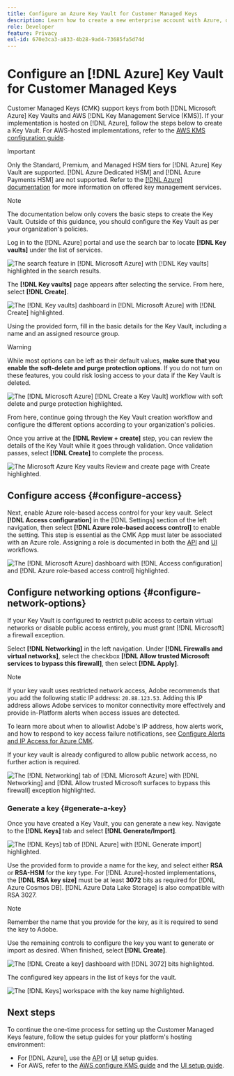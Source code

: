 ```yaml
---
title: Configure an Azure Key Vault for Customer Managed Keys
description: Learn how to create a new enterprise account with Azure, or use an existing enterprise account and create the Key Vault.
role: Developer
feature: Privacy
exl-id: 670e3ca3-a833-4b28-9ad4-73685fa5d74d
---
```

# Configure an [!DNL Azure] Key Vault for Customer Managed Keys

Customer Managed Keys (CMK) support keys from both [!DNL Microsoft Azure] Key Vaults and AWS [!DNL Key Management Service (KMS)]. If your implementation is hosted on [!DNL Azure], follow the steps below to create a Key Vault. For AWS-hosted implementations, refer to the [AWS KMS configuration guide](../aws/configure-kms.md).

>[!IMPORTANT]
>
>Only the Standard, Premium, and Managed HSM tiers for [!DNL Azure] Key Vault are supported. [!DNL Azure Dedicated HSM] and [!DNL Azure Payments HSM] are not supported. Refer to the [[!DNL Azure] documentation](https://learn.microsoft.com/en-us/azure/security/fundamentals/key-management#azure-key-management-services) for more information on offered key management services.

>[!NOTE]
>
>The documentation below only covers the basic steps to create the Key Vault. Outside of this guidance, you should configure the Key Vault as per your organization's policies.

Log in to the [!DNL Azure] portal and use the search bar to locate **[!DNL Key vaults]** under the list of services.

![The search feature in [!DNL Microsoft Azure] with [!DNL Key vaults] highlighted in the search results.](../../../images/governance-privacy-security/customer-managed-keys/access-key-vaults.png)

The **[!DNL Key vaults]** page appears after selecting the service. From here, select **[!DNL Create]**.

![The [!DNL Key vaults] dashboard in [!DNL Microsoft Azure] with [!DNL Create] highlighted.](../../../images/governance-privacy-security/customer-managed-keys/create-key-vault.png)

Using the provided form, fill in the basic details for the Key Vault, including a name and an assigned resource group.

>[!WARNING]
>
>While most options can be left as their default values, **make sure that you enable the soft-delete and purge protection options**. If you do not turn on these features, you could risk losing access to your data if the Key Vault is deleted.
>
>![The [!DNL Microsoft Azure] [!DNL Create a Key Vault] workflow with soft delete and purge protection highlighted.](../../../images/governance-privacy-security/customer-managed-keys/basic-config.png)

From here, continue going through the Key Vault creation workflow and configure the different options according to your organization's policies.

Once you arrive at the **[!DNL Review + create]** step, you can review the details of the Key Vault while it goes through validation. Once validation passes, select **[!DNL Create]** to complete the process.

![The Microsoft Azure Key vaults Review and create page with Create highlighted.](../../../images/governance-privacy-security/customer-managed-keys/finish-creation.png)

## Configure access {#configure-access}

Next, enable Azure role-based access control for your key vault. Select **[!DNL Access configuration]** in the [!DNL Settings] section of the left navigation, then select **[!DNL Azure role-based access control]** to enable the setting. This step is essential as the CMK App must later be associated with an Azure role. Assigning a role is documented in both the [API](./api-set-up.md#assign-to-role) and [UI](./ui-set-up.md#assign-to-role) workflows. 

![The [!DNL Microsoft Azure] dashboard with [!DNL Access configuration] and [!DNL Azure role-based access control] highlighted.](../../../images/governance-privacy-security/customer-managed-keys/access-configuration.png)

## Configure networking options {#configure-network-options}

If your Key Vault is configured to restrict public access to certain virtual networks or disable public access entirely, you must grant [!DNL Microsoft] a firewall exception.

Select **[!DNL Networking]** in the left navigation. Under **[!DNL Firewalls and virtual networks]**, select the checkbox **[!DNL Allow trusted Microsoft services to bypass this firewall]**, then select **[!DNL Apply]**.

>[!NOTE]
>
>If your key vault uses restricted network access, Adobe recommends that you add the following static IP address: `20.88.123.53`. Adding this IP address allows Adobe services to monitor connectivity more effectively and provide in-Platform alerts when access issues are detected.
>
>To learn more about when to allowlist Adobe's IP address, how alerts work, and how to respond to key access failure notifications, see [Configure Alerts and IP Access for Azure CMK](./alerts-and-ip-access.md).
>
>If your key vault is already configured to allow public network access, no further action is required.

![The [!DNL Networking] tab of [!DNL Microsoft Azure] with [!DNL Networking] and [!DNL Allow trusted Microsoft surfaces to bypass this firewall] exception highlighted.](../../../images/governance-privacy-security/customer-managed-keys/networking.png)

### Generate a key {#generate-a-key}

Once you have created a Key Vault, you can generate a new key. Navigate to the **[!DNL Keys]** tab and select **[!DNL Generate/Import]**.

![The [!DNL Keys] tab of [!DNL Azure] with [!DNL Generate import] highlighted.](../../../images/governance-privacy-security/customer-managed-keys/view-keys.png)

Use the provided form to provide a name for the key, and select either **RSA** or **RSA-HSM** for the key type. For [!DNL Azure]-hosted implementations, the **[!DNL RSA key size]** must be at least **3072** bits as required for [!DNL Azure Cosmos DB]. [!DNL Azure Data Lake Storage] is also compatible with RSA 3027.

>[!NOTE]
>
>Remember the name that you provide for the key, as it is required to send the key to Adobe.

Use the remaining controls to configure the key you want to generate or import as desired. When finished, select **[!DNL Create]**.

![The [!DNL Create a key] dashboard with [!DNL 3072] bits highlighted.](../../../images/governance-privacy-security/customer-managed-keys/configure-key.png)

The configured key appears in the list of keys for the vault.

![The [!DNL Keys] workspace with the key name highlighted.](../../../images/governance-privacy-security/customer-managed-keys/key-added.png)

## Next steps

To continue the one-time process for setting up the Customer Managed Keys feature, follow the setup guides for your platform's hosting environment:  

- For [!DNL Azure], use the [API](./api-set-up.md) or [UI](./ui-set-up.md) setup guides.  
- For AWS, refer to the [AWS configure KMS guide](../aws/configure-kms.md) and the [UI setup guide](../aws/ui-set-up.md).
